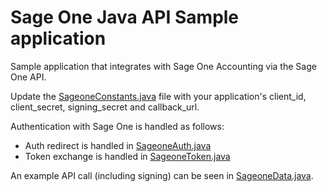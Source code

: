 # Sage One Java API Sample application

Sample application that integrates with Sage One Accounting via the Sage One API.

Update the [SageoneConstants.java](src/org/sage_one_sample/sageone/SageoneConstants.java) file with your application's client_id, client_secret, signing_secret and callback_url.

Authentication with Sage One is handled as follows:

* Auth redirect is handled in [SageoneAuth.java](src/org/sage_one_sample/sageone/SageoneAuth.java)
* Token exchange is handled in [SageoneToken.java](src/org/sage_one_sample/sageone/SageoneToken.java)

An example API call (including signing) can be seen in [SageoneData.java](src/org/sage_one_sample/sageone/SageoneData.java).
